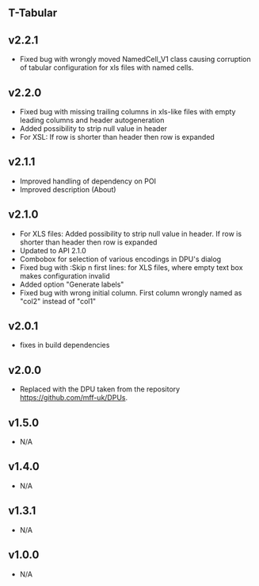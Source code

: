 T-Tabular
----------

v2.2.1
---
* Fixed bug with wrongly moved NamedCell_V1 class causing corruption of tabular configuration for xls files with named cells.

v2.2.0
---
* Fixed bug with missing trailing columns in xls-like files with empty leading columns and header autogeneration
* Added possibility to strip null value in header
* For XSL: If row is shorter than header then row is expanded

v2.1.1
---
* Improved handling of dependency on POI
* Improved description (About)

v2.1.0
---
* For XLS files: Added possibility to strip null value in header. If row is shorter than header then row is expanded
* Updated to API 2.1.0
* Combobox for selection of various encodings in DPU's dialog
* Fixed bug with :Skip n first lines: for XLS files, where empty text box makes configuration invalid
* Added option "Generate labels"
* Fixed bug with wrong initial column. First column wrongly named as "col2" instead of "col1"

v2.0.1
---
* fixes in build dependencies

v2.0.0
---
* Replaced with the DPU taken from the repository https://github.com/mff-uk/DPUs.

v1.5.0
---
* N/A

v1.4.0
---
* N/A

v1.3.1
---
* N/A

v1.0.0
---
* N/A

